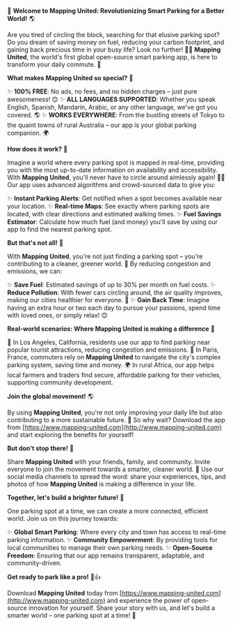 🚀 **Welcome to Mapping United: Revolutionizing Smart Parking for a Better World!** 🌎

Are you tired of circling the block, searching for that elusive parking spot? Do you dream of saving money on fuel, reducing your carbon footprint, and gaining back precious time in your busy life? Look no further! 🚗💨 **Mapping United**, the world's first global open-source smart parking app, is here to transform your daily commute. 🌟

**What makes Mapping United so special?** 🤔

✨ **100% FREE**: No ads, no fees, and no hidden charges – just pure awesomeness! 😊
✨ **ALL LANGUAGES SUPPORTED**: Whether you speak English, Spanish, Mandarin, Arabic, or any other language, we've got you covered. 🌎
✨ **WORKS EVERYWHERE**: From the bustling streets of Tokyo to the quaint towns of rural Australia – our app is your global parking companion. 🌍

**How does it work?** 🤔

Imagine a world where every parking spot is mapped in real-time, providing you with the most up-to-date information on availability and accessibility. With **Mapping United**, you'll never have to circle around aimlessly again! 🚗💨 Our app uses advanced algorithms and crowd-sourced data to give you:

✨ **Instant Parking Alerts**: Get notified when a spot becomes available near your location.
✨ **Real-time Maps**: See exactly where parking spots are located, with clear directions and estimated walking times.
✨ **Fuel Savings Estimator**: Calculate how much fuel (and money) you'll save by using our app to find the nearest parking spot.

**But that's not all!** 🤯

With **Mapping United**, you're not just finding a parking spot – you're contributing to a cleaner, greener world. 💚 By reducing congestion and emissions, we can:

✨ **Save Fuel**: Estimated savings of up to 30% per month on fuel costs.
✨ **Reduce Pollution**: With fewer cars circling around, the air quality improves, making our cities healthier for everyone. 🌿
✨ **Gain Back Time**: Imagine having an extra hour or two each day to pursue your passions, spend time with loved ones, or simply relax! 😊

**Real-world scenarios: Where Mapping United is making a difference** 🌟

🚗 In Los Angeles, California, residents use our app to find parking near popular tourist attractions, reducing congestion and emissions.
🚨 In Paris, France, commuters rely on **Mapping United** to navigate the city's complex parking system, saving time and money.
🌍 In rural Africa, our app helps local farmers and traders find secure, affordable parking for their vehicles, supporting community development.

**Join the global movement!** 🌎

By using **Mapping United**, you're not only improving your daily life but also contributing to a more sustainable future. 🌟 So why wait? Download the app from [https://www.mapping-united.com](http://www.mapping-united.com) and start exploring the benefits for yourself!

**But don't stop there!** 🤝

Share **Mapping United** with your friends, family, and community. Invite everyone to join the movement towards a smarter, cleaner world. 💬 Use our social media channels to spread the word: share your experiences, tips, and photos of how **Mapping United** is making a difference in your life.

**Together, let's build a brighter future!** 🌟

One parking spot at a time, we can create a more connected, efficient world. Join us on this journey towards:

✨ **Global Smart Parking**: Where every city and town has access to real-time parking information.
✨ **Community Empowerment**: By providing tools for local communities to manage their own parking needs.
✨ **Open-Source Freedom**: Ensuring that our app remains transparent, adaptable, and community-driven.

**Get ready to park like a pro!** 🚗👍

Download **Mapping United** today from [https://www.mapping-united.com](http://www.mapping-united.com) and experience the power of open-source innovation for yourself. Share your story with us, and let's build a smarter world – one parking spot at a time! 💪
